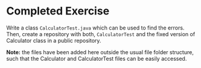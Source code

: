 # Completed Exercise

Write a class `CalculatorTest.java` which can be used to find the errors. Then, create a repository with both, `CalculatorTest` and the fixed version of Calculator class in a public repository. 

**Note:** the files have been added here outside the usual file folder structure, such that the Calculator and CalculatorTest files can be easily accessed.
